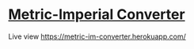 # [Metric-Imperial Converter](https://www.freecodecamp.org/learn/quality-assurance/quality-assurance-projects/metric-imperial-converter)

Live view https://metric-im-converter.herokuapp.com/
